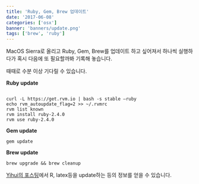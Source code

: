 ```yaml
---
title: 'Ruby, Gem, Brew 업데이트'
date: '2017-06-08'
categories: ['osx']
banner: 'banners/update.png'
tags: ['brew', 'ruby']
---
```


MacOS Sierra로 올리고 Ruby, Gem, Brew를 업데이트 하고 싶어져서 하나씩 실행하다가 혹시 다음에 또 필요할까봐 기록해 놓습니다. <!--more-->

때때로 수분 이상 기다릴 수 있습니다. 

**Ruby update**

<pre><code class="html"> 
curl -L https://get.rvm.io | bash -s stable –ruby
echo rvm_autoupdate_flag=2 >> ~/.rvmrc
rvm list known
rvm install ruby-2.4.0
rvm use ruby-2.4.0
</code></pre>

**Gem update**

```
gem update
```

**Brew update**

```
brew upgrade && brew cleanup
```

[Yihui의 포스팅](https://yihui.name/en/2017/05/when-in-doubt-upgrade/)에서 R, latex등을 update하는 등의 정보를 얻을 수 있습니다.

